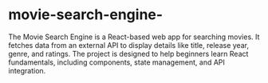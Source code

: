 # movie-search-engine-
The Movie Search Engine is a React-based web app for searching movies. It fetches data from an external API to display details like title, release year, genre, and ratings. The project is designed to help beginners learn React fundamentals, including components, state management, and API integration.
